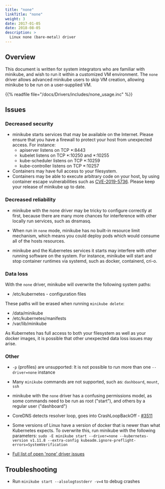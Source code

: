 ```yaml
---
title: "none"
linkTitle: "none"
weight: 3
date: 2017-01-05
date: 2018-08-05
description: >
  Linux none (bare-metal) driver
---
```


## Overview

This document is written for system integrators who are familiar with minikube, and wish to run it within a customized VM environment. The `none` driver allows advanced minikube users to skip VM creation, allowing minikube to be run on a user-supplied VM.

{{% readfile file="/docs/Drivers/includes/none_usage.inc" %}}

## Issues

### Decreased security

* minikube starts services that may be available on the Internet. Please ensure that you have a firewall to protect your host from unexpected access. For instance:
  * apiserver listens on TCP *:8443
  * kubelet listens on TCP *:10250 and *:10255
  * kube-scheduler listens on TCP *:10259
  * kube-controller listens on TCP *:10257
* Containers may have full access to your filesystem.
* Containers may be able to execute arbitrary code on your host, by using container escape vulnerabilities such as [CVE-2019-5736](https://access.redhat.com/security/vulnerabilities/runcescape). Please keep your release of minikube up to date.

### Decreased reliability

* minikube with the none driver may be tricky to configure correctly at first, because there are many more chances for interference with other locally run services, such as dnsmasq.

* When run in `none` mode, minikube has no built-in resource limit mechanism, which means you could deploy pods which would consume all of the hosts resources.

* minikube and the Kubernetes services it starts may interfere with other running software on the system. For instance, minikube will start and stop container runtimes via systemd, such as docker, containerd, cri-o.

### Data loss

With the `none` driver, minikube will overwrite the following system paths:

* /etc/kubernetes - configuration files

These paths will be erased when running `minikube delete`:

* /data/minikube
* /etc/kubernetes/manifests
* /var/lib/minikube

As Kubernetes has full access to both your filesystem as well as your docker images, it is possible that other unexpected data loss issues may arise.

### Other

* `-p` (profiles) are unsupported: It is not possible to run more than one `--driver=none` instance
* Many `minikube` commands are not supported, such as: `dashboard`, `mount`, `ssh`
* minikube with the `none` driver has a confusing permissions model, as some commands need to be run as root ("start"), and others by a regular user ("dashboard")
* CoreDNS detects resolver loop, goes into CrashLoopBackOff - [#3511](https://github.com/kubernetes/minikube/issues/3511)
* Some versions of Linux have a version of docker that is newer than what Kubernetes expects. To overwrite this, run minikube with the following parameters: `sudo -E minikube start --driver=none --kubernetes-version v1.11.8 --extra-config kubeadm.ignore-preflight-errors=SystemVerification`

* [Full list of open 'none' driver issues](https://github.com/kubernetes/minikube/labels/co%2Fnone-driver)

## Troubleshooting

* Run `minikube start --alsologtostderr -v=4` to debug crashes
